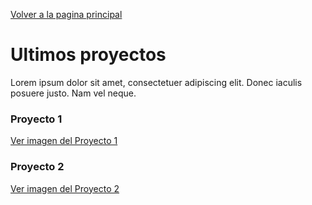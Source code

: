 <!DOCTYPE html>

<head>
<title>Mi Sitio</title>
</head>

<body>

<p><a href="../indice.html" title="Página principal de Mi Sitio">Volver a la pagina principal</a></p>

<h1>Ultimos proyectos</h1>
<p>Lorem ipsum dolor sit amet, consectetuer adipiscing elit. Donec iaculis posuere justo. Nam vel neque.</p>

<h3>Proyecto 1</h3>
<p><a href="../Documentos/Proyecto1.png" title="Roma 1">Ver imagen del Proyecto 1</a></p>

<h3>Proyecto 2</h3>
<p><a href="../Documentos/Proyecto2.png" title="Roma 2">Ver imagen del Proyecto 2</a></p>

</body>

</html>
